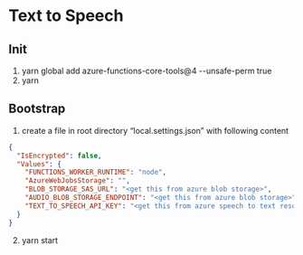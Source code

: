 # Text to Speech

## Init
1. yarn global add azure-functions-core-tools@4 --unsafe-perm true
2. yarn

## Bootstrap
1. create a file in root directory “local.settings.json” with following content
```json
{
  "IsEncrypted": false,
  "Values": {
    "FUNCTIONS_WORKER_RUNTIME": "node",
    "AzureWebJobsStorage": "",
    "BLOB_STORAGE_SAS_URL": "<get this from azure blob storage>",
    "AUDIO_BLOB_STORAGE_ENDPOINT": "<get this from azure blob storage>",
    "TEXT_TO_SPEECH_API_KEY": "<get this from azure speech to text resource>"
  }
}
```
2. yarn start
